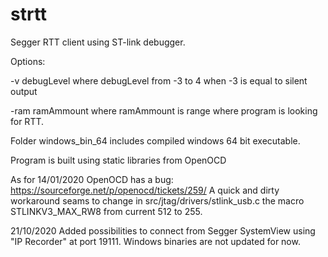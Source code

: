 # strtt

Segger RTT client using ST-link debugger.

Options:

-v debugLevel
where debugLevel from -3 to 4 when -3 is equal to silent output

-ram ramAmmount
where ramAmmount is range where program is looking for RTT. 

Folder windows_bin_64 includes compiled windows 64 bit executable.

Program is built using static libraries from OpenOCD

As for 14/01/2020 OpenOCD has a bug: https://sourceforge.net/p/openocd/tickets/259/
A quick and dirty workaround seams to change in src/jtag/drivers/stlink_usb.c the macro STLINKV3_MAX_RW8 from current 512 to 255.


21/10/2020 
Added possibilities to connect from Segger SystemView using "IP Recorder" at port 19111.
Windows binaries are not updated for now.